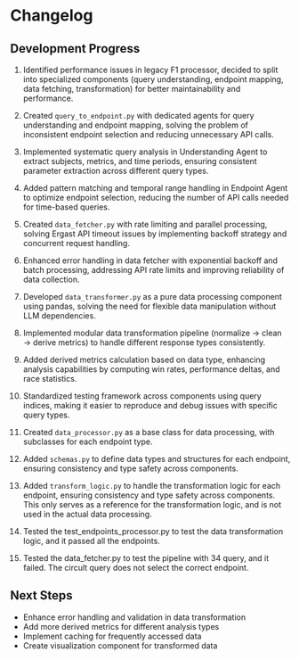 # Changelog

## Development Progress

1. Identified performance issues in legacy F1 processor, decided to split into specialized components (query understanding, endpoint mapping, data fetching, transformation) for better maintainability and performance.

2. Created `query_to_endpoint.py` with dedicated agents for query understanding and endpoint mapping, solving the problem of inconsistent endpoint selection and reducing unnecessary API calls.

3. Implemented systematic query analysis in Understanding Agent to extract subjects, metrics, and time periods, ensuring consistent parameter extraction across different query types.

4. Added pattern matching and temporal range handling in Endpoint Agent to optimize endpoint selection, reducing the number of API calls needed for time-based queries.

5. Created `data_fetcher.py` with rate limiting and parallel processing, solving Ergast API timeout issues by implementing backoff strategy and concurrent request handling.

6. Enhanced error handling in data fetcher with exponential backoff and batch processing, addressing API rate limits and improving reliability of data collection.

7. Developed `data_transformer.py` as a pure data processing component using pandas, solving the need for flexible data manipulation without LLM dependencies.

8. Implemented modular data transformation pipeline (normalize → clean → derive metrics) to handle different response types consistently.

9. Added derived metrics calculation based on data type, enhancing analysis capabilities by computing win rates, performance deltas, and race statistics.

10. Standardized testing framework across components using query indices, making it easier to reproduce and debug issues with specific query types.

11. Created `data_processor.py` as a base class for data processing, with subclasses for each endpoint type.

12. Added `schemas.py` to define data types and structures for each endpoint, ensuring consistency and type safety across components.

13. Added `transform_logic.py` to handle the transformation logic for each endpoint, ensuring consistency and type safety across components. This only serves as a reference for the transformation logic, and is not used in the actual data processing.

14. Tested the test_endpoints_processor.py to test the data transformation logic, and it passed all the endpoints.

15. Tested the data_fetcher.py to test the pipeline with 34 query, and it failed. The circult query does not select the correct endpoint.


## Next Steps

- Enhance error handling and validation in data transformation
- Add more derived metrics for different analysis types
- Implement caching for frequently accessed data
- Create visualization component for transformed data 